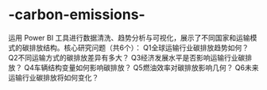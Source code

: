 # -carbon-emissions-
运用 Power BI 工具进行数据清洗、趋势分析与可视化，展示了不同国家和运输模式的碳排放结构。核心研究问题（共6个）：
Q1全球运输行业碳排放趋势如何？
Q2不同运输方式的碳排放差异有多大？
Q3经济发展水平是否影响运输行业碳排放？
Q4车辆结构变量如何影响碳排放？
Q5燃油效率对碳排放影响几何？
Q6未来运输行业碳排放将如何变化？
